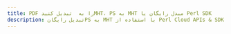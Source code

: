---title: PDF را به  تبدیل کنیدMHT، PS به MHT مبدل رایگان یا Perl SDKdescription: تبدیل رایگانPS به MHT با استفاده از Perl Cloud APIs & SDK همچنین اسناد PDF را در Cloud ایجاد، ویرایش و رندر کنید.---
